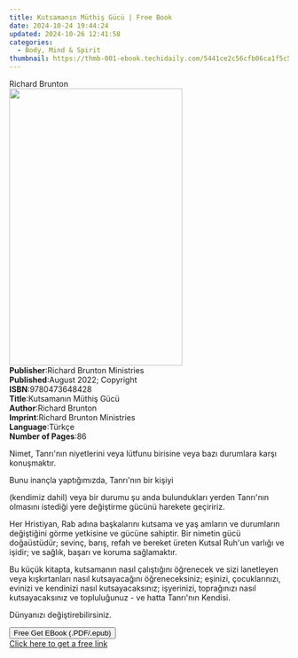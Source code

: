```yaml
---
title: Kutsamanın Müthiş Gücü | Free Book
date: 2024-10-24 19:44:24
updated: 2024-10-26 12:41:58
categories:
  - Body, Mind & Spirit
thumbnail: https://thmb-001-ebook.techidaily.com/5441ce2c56cfb06ca1f5c576a36b8346f9017964c9c4daccbcc97f5952e3563e.jpg
---
```

<main id="book-container">
  <div class="flex flex-col">
    <div class="book-brief flex-1 py-6 px-4 sm:p-6 md:py-10 md:px-8">
      <!-- brief-->
      <div class="book-brief-main">Richard Brunton</div>
    </div>
    <div
      class="book-meta-info flex-1 grid gap-4 col-start-1 col-end-3 row-start-1 sm:mb-6 sm:grid-cols-4 lg:gap-6 lg:col-start-2 lg:row-end-6 lg:row-span-6 lg:mb-0"
    >
      <div
        class="book-meta-info-left place-content-center mt-4 p-4 text-sm leading-6 col-start-2 col-span-2 dark:text-slate-400"
      >
        <img
          class="w-full h-500 object-cover rounded-lg sm:h-255 sm:col-span-2 lg:col-span-full"
          src="https://img-001-ebook.techidaily.com/59ffb30548dae8b66be93a50edfff528d845629a1014500d181687abb186ca73.jpg"
          alt=""
          width="312"
          height="500"
        />
      </div>
      <div
        class="book-meta-info-right mt-2 col-start-1 row-start-2 col-span-3 self-center"
      >
        <!-- meta data  -->
        <div class="flex flex-col px-4 md:px-8">
          <div class="flex-1">
            <strong>Publisher</strong>:<span class="px-2"
              >Richard Brunton Ministries</span
            >
          </div>
          <div class="flex-1">
            <strong>Published</strong>:<span class="px-2"
              >August 2022; Copyright</span
            >
          </div>
          <div class="flex-1">
            <strong>ISBN</strong>:<span class="px-2">9780473648428</span>
          </div>
          <div class="flex-1">
            <strong>Title</strong>:<span class="px-2"
              >Kutsamanın Müthiş Gücü</span
            >
          </div>
          <div class="flex-1">
            <strong>Author</strong>:<span class="px-2">Richard Brunton</span>
          </div>
          <div class="flex-1">
            <strong>Imprint</strong>:<span class="px-2"
              >Richard Brunton Ministries</span
            >
          </div>
          <div class="flex-1">
            <strong>Language</strong>:<span class="px-2">Türkçe</span>
          </div>
          <div class="flex-1">
            <strong>Number of Pages</strong>:<span class="px-2">86</span>
          </div>
        </div>
      </div>
    </div>
    <div class="book-description flex-1 py-6 px-4 sm:p-6 md:py-10 md:px-8">
      <div class="book-description-main">
        <div accordion-content="" id="description">
          <p>
            Nimet, Tanrı'nın niyetlerini veya lütfunu birisine veya bazı
            durumlara karşı konuşmaktır.
          </p>
          <p>Bunu inançla yaptığımızda, Tanrı'nın bir kişiyi</p>
          <p>
            (kendimiz dahil) veya bir durumu şu anda bulundukları yerden
            Tanrı'nın olmasını istediği yere değiştirme gücünü harekete
            geçiririz.
          </p>
          <p>
            Her Hristiyan, Rab adına başkalarını kutsama ve yaş amların ve
            durumların değiştiğini görme yetkisine ve gücüne sahiptir. Bir
            nimetin gücü doğaüstüdür; sevinç, barış, refah ve bereket üreten
            Kutsal Ruh'un varlığı ve işidir; ve sağlık, başarı ve koruma
            sağlamaktır.
          </p>
          <p>
            Bu küçük kitapta, kutsamanın nasıl çalıştığını öğrenecek ve sizi
            lanetleyen veya kışkırtanları nasıl kutsayacağını öğreneceksiniz;
            eşinizi, çocuklarınızı, evinizi ve kendinizi nasıl kutsayacaksınız;
            işyerinizi, toprağınızı nasıl kutsayacaksınız ve topluluğunuz - ve
            hatta Tanrı'nın Kendisi.
          </p>
          <p>Dünyanızı değiştirebilirsiniz.</p>
        </div>
        <div class="accordion-fader"></div>
      </div>
    </div>
    <div class="book-excerpts flex-1 py-6 px-4 sm:p-6 md:py-10 md:px-8"></div>
    <div
      class="book-about-author flex-1 py-6 px-4 sm:p-6 md:py-10 md:px-8"
    ></div>
    <div class="book-free-get flex-1 py-6 px-4 sm:p-6 md:py-10 md:px-8">
      <button
        id="btn-free-get"
        class="bg-blue-500 hover:bg-blue-700 text-white font-bold py-2 px-4 rounded"
      >
        Free Get EBook (.PDF/.epub)
      </button>
      <div id="countdown-display" class="px-2 text-lg mt-2"></div>
      <a
        id="free-link"
        class="hidden bg-blue-500 hover:bg-blue-700 text-white font-bold py-2 px-4 rounded"
        href="https://www.ebooks.com/en-us/book/210657311/kutsaman-n-m-thi-g-c/richard-brunton/"
        target="_blank"
        >Click here to get a free link</a
      >
    </div>
    <script>
      let countdownTime = 0;
      let countdownInterval = null;
      document
        .getElementById('btn-free-get')
        .addEventListener('click', startCountdown);
      function startCountdown() {
        countdownTime = new Date().getTime() + 60000 * 3;
        countdownInterval = setInterval(updateCountdown, 1000);
        document.getElementById('btn-free-get').disabled = true;
        document
          .getElementById('btn-free-get')
          .classList.add('bg-gray-500', 'cursor-not-allowed');
      }
      function updateCountdown() {
        let currentTime = new Date().getTime();
        let timeLeft = countdownTime - currentTime;
        let secondsLeft = Math.floor(timeLeft / 1000);
        document.getElementById('countdown-display').innerHTML =
          `Remaining time: ${secondsLeft} seconds.`;
        if (secondsLeft <= 0) {
          clearInterval(countdownInterval);
          document.getElementById('btn-free-get').classList.add('hidden');
          document.getElementById('free-link').classList.remove('hidden');
          document.getElementById('countdown-display').innerHTML = '';
        }
      }
    </script>
  </div>
</main>
